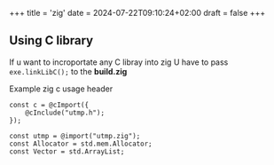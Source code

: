 +++
title = 'zig'
date = 2024-07-22T09:10:24+02:00
draft = false
+++

    
## Using C library 

If u want to incroportate any C libray into zig 
U have to pass `exe.linkLibC();` to the **build.zig**


Example  zig c usage header 

```zig
const c = @cImport({
    @cInclude("utmp.h");
});

const utmp = @import("utmp.zig");
const Allocator = std.mem.Allocator;
const Vector = std.ArrayList;
```
